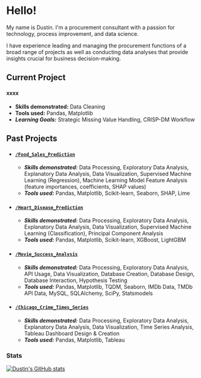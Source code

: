 # **Hello!**

My name is Dustin. I'm a procurement consultant with a passion for technology, process improvement, and data science.

I have experience leading and managing the procurement functions of a broad range of projects as well as conducting data analyses that provide insights crucial for business decision-making.
## Current Project


#### xxxx
- **Skills demonstrated:** Data Cleaning
- **Tools used:** Pandas, Matplotlib
- **_Learning Goals:_** Strategic Missing Value Handling, CRISP-DM Workflow

## Past Projects


- #### [**`/Food_Sales_Prediction`**](https://github.com/dustinpw/Food_Sales_Prediction)
    - **_Skills demonstrated:_** Data Processing, Exploratory Data Analysis, Explanatory Data Analysis, Data Visualization, Supervised Machine Learning (Regression), Machine Learning Model Feature Analysis (feature importances, coefficients, SHAP values)
    - **_Tools used:_** Pandas, Matplotlib, Scikit-learn, Seaborn, SHAP, Lime

- #### [**`/Heart_Disease_Prediction`**](https://github.com/dustinpw/Heart_Disease_Prediction)
    - **_Skills demonstrated:_** Data Processing, Exploratory Data Analysis, Explanatory Data Analysis, Data Visualization, Supervised Machine Learning (Classification), Principal Component Analysis
    - **_Tools used:_** Pandas, Matplotlib, Scikit-learn, XGBoost, LightGBM
      
- #### [**`/Movie_Success_Analysis`**](https://github.com/dustinpw/Movie_Success_Analysis)
    - **_Skills demonstrated:_** Data Processing, Exploratory Data Analysis, API Usage, Data Visualization, Database Creation, Database Design, Database Interaction, Hypothesis Testing
    - **_Tools used:_** Pandas, Matplotlib, TQDM, Seaborn, IMDb Data, TMDb API Data, MySQL, SQLAlchemy, SciPy, Statsmodels

- #### [**`/Chicago_Crime_Times_Series`**](https://github.com/dustinpw/Chicago_Crime_Times_Series)
    - **_Skills demonstrated:_** Data Processing, Exploratory Data Analysis, Explanatory Data Analysis, Data Visualization, Time Series Analysis, Tableau Dashboard Design & Creation
    - **_Tools used:_** Pandas, Matplotlib, Tableau

### Stats

[![Dustin's GitHub stats](https://github-readme-stats.vercel.app/api?username=dustinpw)](https://github.com/dustinpw/github-readme-stats)

<!-- 18-July-2023 -->
